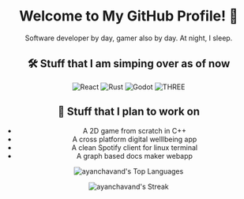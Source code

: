 

<!--
**ayanchavand/AyanChavand** is a ✨ _special_ ✨ repository because its `README.md` (this file) appears on your GitHub profile.

Here are some ideas to get you started:

- 🔭 I’m currently working on ...
- 🌱 I’m currently learning ...
- 👯 I’m looking to collaborate on ...
- 🤔 I’m looking for help with ...
- 💬 Ask me about ...
- 📫 How to reach me: ...
- 😄 Pronouns: ...
- ⚡ Fun fact: ...
-->
<div align="center">

# Welcome to My GitHub Profile! 👋

Software developer by day, gamer also by day. At night, I sleep.

## 🛠️ Stuff that I am simping over as of now

![React](https://img.shields.io/badge/-React-333333?style=flat&logo=react)
![Rust](https://shields.io/badge/-Rust-3776AB?style=flat&logo=rust)
![Godot](https://img.shields.io/badge/-Godot%20Engine-478CBF?style=flat&logo=godot-engine&logoColor=white)
![THREE](https://img.shields.io/badge/Three.js-000000?style=for-the-badge&logo=three.js&logoColor=white)

## 💬 Stuff that I plan to work on

- A 2D game from scratch in C++
- A cross platform digital welllbeing app
- A clean Spotify client for linux terminal
- A graph based docs maker webapp

![ayanchavand's Top Languages](https://github-readme-stats.vercel.app/api/top-langs/?username=ayanchavand&theme=react&show_icons=true&hide_border=true&layout=compact)

![ayanchavand's Streak](https://github-readme-streak-stats.herokuapp.com/?user=ayanchavand&theme=react&hide_border=true)

</div>
